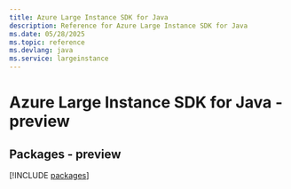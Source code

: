```yaml
---
title: Azure Large Instance SDK for Java
description: Reference for Azure Large Instance SDK for Java
ms.date: 05/28/2025
ms.topic: reference
ms.devlang: java
ms.service: largeinstance
---
```

# Azure Large Instance SDK for Java - preview
## Packages - preview
[!INCLUDE [packages](large-instance-index.md)]